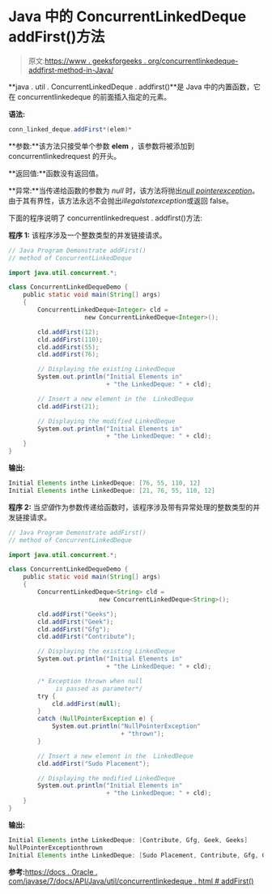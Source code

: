 # Java 中的 ConcurrentLinkedDeque addFirst()方法

> 原文:[https://www . geeksforgeeks . org/concurrentlinkedeque-addfirst-method-in-Java/](https://www.geeksforgeeks.org/concurrentlinkeddeque-addfirst-method-in-java/)

**java . util . ConcurrentLinkedDeque . addfirst()**是 Java 中的内置函数，它在 concurrentlinkedeque 的前面插入指定的元素。

**语法:**

```java
conn_linked_deque.addFirst*(elem)*
```

**参数:**该方法只接受单个参数 **elem** ，该参数将被添加到 concurrentlinkedrequest 的开头。

**返回值:**函数没有返回值。

**异常:**当传递给函数的参数为 *null* 时，该方法将抛出[*null pointerexception*](https://docs.oracle.com/javase/7/docs/api/java/lang/NullPointerException.html)。由于其有界性，该方法永远不会抛出*illegalstatexception*或返回 false。

下面的程序说明了 concurrentlinkedrequest . addfirst()方法:

**程序 1:** 该程序涉及一个整数类型的并发链接请求。

```java
// Java Program Demonstrate addFirst()
// method of ConcurrentLinkedDeque 

import java.util.concurrent.*;

class ConcurrentLinkedDequeDemo {
    public static void main(String[] args)
    {
        ConcurrentLinkedDeque<Integer> cld = 
                     new ConcurrentLinkedDeque<Integer>();

        cld.addFirst(12);
        cld.addFirst(110);
        cld.addFirst(55);
        cld.addFirst(76);

        // Displaying the existing LinkedDeque
        System.out.println("Initial Elements in"
                           + "the LinkedDeque: " + cld);

        // Insert a new element in the  LinkedDeque
        cld.addFirst(21);

        // Displaying the modified LinkedDeque
        System.out.println("Initial Elements in"
                           + "the LinkedDeque: " + cld);
    }
}
```

**输出:**

```java
Initial Elements inthe LinkedDeque: [76, 55, 110, 12]
Initial Elements inthe LinkedDeque: [21, 76, 55, 110, 12]

```

**程序 2:** 当*空值*作为参数传递给函数时，该程序涉及带有异常处理的整数类型的并发链接请求。

```java
// Java Program Demonstrate addFirst()
// method of ConcurrentLinkedDeque 

import java.util.concurrent.*;

class ConcurrentLinkedDequeDemo {
    public static void main(String[] args)
    {
        ConcurrentLinkedDeque<String> cld = 
                         new ConcurrentLinkedDeque<String>();

        cld.addFirst("Geeks");
        cld.addFirst("Geek");
        cld.addFirst("Gfg");
        cld.addFirst("Contribute");

        // Displaying the existing LinkedDeque
        System.out.println("Initial Elements in"
                           + "the LinkedDeque: " + cld);

        /* Exception thrown when null 
             is passed as parameter*/
        try {
            cld.addFirst(null);
        }
        catch (NullPointerException e) {
            System.out.println("NullPointerException"
                               + "thrown");
        }

        // Insert a new element in the  LinkedDeque
        cld.addFirst("Sudo Placement");

        // Displaying the modified LinkedDeque
        System.out.println("Initial Elements in"
                           + "the LinkedDeque: " + cld);
    }
}
```

**输出:**

```java
Initial Elements inthe LinkedDeque: [Contribute, Gfg, Geek, Geeks]
NullPointerExceptionthrown
Initial Elements inthe LinkedDeque: [Sudo Placement, Contribute, Gfg, Geek, Geeks]

```

**参考:**[https://docs . Oracle . com/javase/7/docs/API/Java/util/concurrentlinkedeque . html # addFirst()](https://docs.oracle.com/javase/7/docs/api/java/util/concurrent/ConcurrentLinkedDeque.html#addFirst(java.lang.Object))